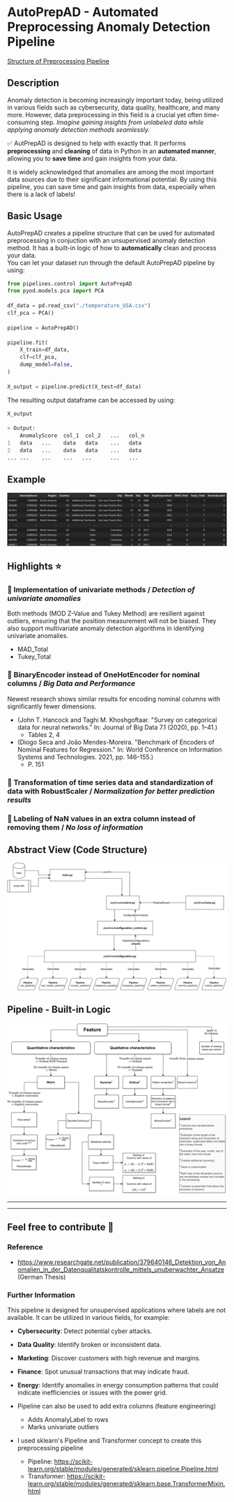 # AutoPrepAD - Automated Preprocessing Anomaly Detection Pipeline
<a href="https://html-preview.github.io/?url=https://github.com/JAdelhelm/Automated-Anomaly-Detection-Preprocessing-Pipeline/blob/main/visualization/PipelineDQ.html" target="_blank">Structure of Preprocessing Pipeline</a>

## Description
Anomaly detection is becoming increasingly important today, being utilized in various fields such as cybersecurity, data quality, healthcare, and many more. However, data preprocessing in this field is a crucial yet often time-consuming step. *Imagine gaining insights from unlabeled data while applying anomaly detection methods seamlessly.*

✅ AutPrepAD is designed to help with exactly that. It performs **preprocessing** and **cleaning** of data in Python in an **automated manner**, allowing you to **save time** and gain insights from your data.

It is widely acknowledged that anomalies are among the most important data sources due to their significant informational potential. By using this pipeline, you can save time and gain insights from data, especially when there is a lack of labels!


## Basic Usage

AutoPrepAD creates a pipeline structure that can be used for automated preprocessing in conjuction with an unsupervised anomaly detection method. It has a built-in logic of how to **automatically** clean and process your data.  
You can let your dataset run through the default AutoPrepAD pipeline by using:


````python
from pipelines.control import AutoPrepAD
from pyod.models.pca import PCA

df_data = pd.read_csv("./temperature_USA.csv")
clf_pca = PCA()

pipeline = AutoPrepAD()

pipeline.fit(
    X_train=df_data,
    clf=clf_pca,
    dump_model=False,
)

X_output = pipeline.predict(X_test=df_data)
````

The resulting output dataframe can be accessed by using:

````python
X_output

> Output:
    AnomalyScore  col_1  col_2   ...   col_n
1   data   ...    data   data    ...   data
2   data   ...    data   data    ...   data
... ...    ...    ...   ...      ...   ...
````

## Example
![Dataframe output - Example](./images/example_output.png)

## Highlights ⭐


### 📌 Implementation of univariate methods / *Detection of univariate anomalies*
   Both methods (MOD Z-Value and Tukey Method) are resilient against outliers, ensuring that the position measurement will not be biased. They also support multivariate anomaly detection algorithms in identifying univariate anomalies.
   * MAD_Total
   * Tukey_Total

### 📌 BinaryEncoder instead of OneHotEncoder for nominal columns / *Big Data and Performance*
   Newest research shows similar results for encoding nominal columns with significantly fewer dimensions.
   - (John T. Hancock and Taghi M. Khoshgoftaar. "Survey on categorical data for neural networks." In: Journal of Big Data 7.1 (2020), pp. 1–41.)
       - Tables 2, 4
   - (Diogo Seca and João Mendes-Moreira. "Benchmark of Encoders of Nominal Features for Regression." In: World Conference on Information Systems and Technologies. 2021, pp. 146–155.)
       - P. 151

### 📌 Transformation of time series data and standardization of data with RobustScaler / *Normalization for better prediction results*

### 📌 Labeling of NaN values in an extra column instead of removing them / *No loss of information*

## Abstract View (Code Structure)
![Abstract view of the project](./images/project.png)

## Pipeline - Built-in Logic
![Logic of Pipeline](./images/decision_rules.png)




---





---

## Feel free to contribute 🙂

### Reference
- https://www.researchgate.net/publication/379640146_Detektion_von_Anomalien_in_der_Datenqualitatskontrolle_mittels_unuberwachter_Ansatze (German Thesis)

### Further Information

This pipeline is designed for unsupervised applications where labels are not available. It can be utilized in various fields, for example:

- **Cybersecurity**: Detect potential cyber attacks.
- **Data Quality**: Identify broken or inconsistent data.
- **Marketing**: Discover customers with high revenue and margins.
- **Finance**: Spot unusual transactions that may indicate fraud.
- **Energy**: Identify anomalies in energy consumption patterns that could indicate inefficiencies or issues with the power grid.

- Pipeline can also be used to add extra columns (feature engineering)
    - Adds AnomalyLabel to rows
    - Marks univariate outliers
- I used sklearn's Pipeline and Transformer concept to create this preprocessing pipeline
    - Pipeline: https://scikit-learn.org/stable/modules/generated/sklearn.pipeline.Pipeline.html
    - Transformer: https://scikit-learn.org/stable/modules/generated/sklearn.base.TransformerMixin.html

